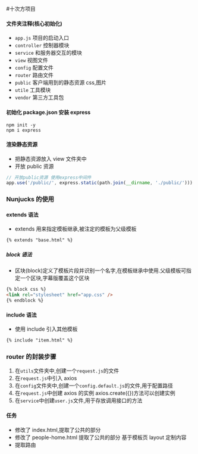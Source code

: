 #十次方项目

#### 文件夹注释(核心初始化)

- `app.js` 项目的启动入口
- `controller` 控制器模块
- `service` 和服务器交互的模块
- `view` 视图文件
- `config` 配置文件
- `router` 路由文件
- `public` 客户端用到的静态资源 css,图片
- `utile` 工具模块
- `vendor` 第三方工具包

#### 初始化 package.json 安装 express

```
npm init -y
npm i express
```

#### 渲染静态资源

- 把静态资源放入 view 文件夹中
- 开放 public 资源

```js
// 开放public资源 使用express中间件
app.use('/public/', express.static(path.join(__dirname, './public/')))
```

### Nunjucks 的使用

#### extends 语法

- extends 用来指定模板继承,被注定的模板为父级模板

```html
{% extends "base.html" %}
```

##### block 语法

- 区块(block)定义了模板片段并识别一个名字,在模板继承中使用.父级模板可指定一个区块,字幕版覆盖这个区块

```html
{% block css %}
<link rel="stylesheet" href="app.css" />
{% endblock %}
```

#### include 语法

- 使用 include 引入其他模板

```html
{% include "item.html" %}
```

### router 的封装步骤

1. 在`utils`文件夹中,创建一个`request.js`的文件
2. 在`request.js`中引入 axios
3. 在`config`文件夹中,创建一个`config.default.js`的文件,用于配置路径
4. 在`request.js`中创建 axios 的实例 axios.create({})方法可以创建实例
5. 在`service`中创建`user.js`文件,用于存放调用接口的方法

#### 任务

- 修改了 index.html,提取了公共的部分
- 修改了 people-home.html 提取了公共的部分 基于模板页 layout 定制内容
- 提取路由
